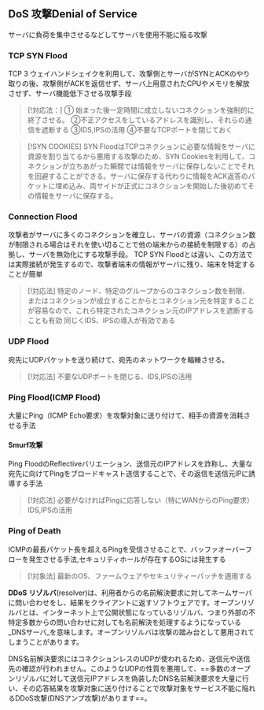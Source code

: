 ## DoS 攻撃Denial of Service

サーバに負荷を集中させるなどしてサーバを使用不能に陥る攻撃

### TCP SYN Flood
  TCP 3 ウェイハンドシェイクを利用して、攻撃側とサーバがSYNとACKのやり取りの後、攻撃側がACKを返信せず、サーバ上用意されたCPUやメモリを解放させず、サーバ機能低下させる攻撃手段

>[!対応法：]
  ① 始まった後一定時間に成立しないコネクションを強制的に終了させる。
  ②不正アクセスをしているアドレスを識別し、それらの通信を遮断する
  ③IDS,IPSの活用
  ④不要なTCPポートを閉じておく
  
  >[!SYN COOKIES]
  SYN FloodはTCPコネクションに必要な情報をサーバに資源を割り当てるから悪用する攻撃のため、SYN Cookiesを利用して、コネクションが立ちあがった瞬間では情報をサーバに保存しないことでそれを回避することができる。サーバに保存する代わりに情報をACK返答のパケットに埋め込み、両サイドが正式にコネクションを開始した後初めてその情報をサーバに保存する。

### Connection Flood
  攻撃者がサーバに多くのコネクションを確立し、サーバの資源（コネクション数が制限される場合はそれを使い切ることで他の端末からの接続を制限する）の占拠し、サーバを無効化にする攻撃手段。
  TCP SYN Floodとは違い、この方法では実際接続が発生するので、攻撃者端末の情報がサーバに残り、端末を特定することが簡単
  >[!対応法]
  >特定のノード、特定のグループからのコネクション数を制限、またはコネクションが成立することからとコネクション元を特定することが容易なので、これら特定されたコネクション元のIPアドレスを遮断することも有効
  >同じくIDS、IPSの導入が有効である

### UDP Flood
宛先にUDPパケットを送り続けて、宛先のネットワークを輻輳させる。
>[!対応法]
>不要なUDPポートを閉じる、IDS,IPSの活用

### Ping Flood(ICMP Flood)
大量にPing（ICMP Echo要求）を攻撃対象に送り付けて、相手の資源を消耗させる手法
#### Smurf攻撃
Ping FloodのReflectiveバリエーション、送信元のIPアドレスを詐称し、大量な宛先に向けてPingをブロードキャスト送信することで、その返信を送信元IPに誘導する手法

>[!対応法]
>必要がなければPingに応答しない（特にWANからのPing要求）
>IDS,IPSの活用

### Ping of Death
ICMPの最長パケット長を超えるPingを受信させることで、バッファオーバーフローを発生させる手法,セキュリティホールが存在するOSには発生する
>[!対象法]
>最新のOS、ファームウェアやセキュリティーパッチを適用する

**DDoS**
**リゾルバ**(resolver)は、利用者からの名前解決要求に対してネームサーバに問い合わせをし、結果をクライアントに返すソフトウェアです。オープンリゾルバとは、インターネット上で公開状態になっているリゾルバ、つまり外部の不特定多数からの問い合わせに対しても名前解決を処理するようになっている_DNSサーバ_を意味します。オープンリゾルバは攻撃の踏み台として悪用されてしまうことがあります。  
  
DNS名前解決要求にはコネクションレスのUDPが使われるため、送信元や送信先の確認が行われません。このようなUDPの性質を悪用して、==多数のオープンリゾルバに対して送信元IPアドレスを偽装したDNS名前解決要求を大量に行い、その応答結果を攻撃対象に送り付けることで攻撃対象をサービス不能に陥れるDDoS攻撃(DNSアンプ攻撃)があります==。